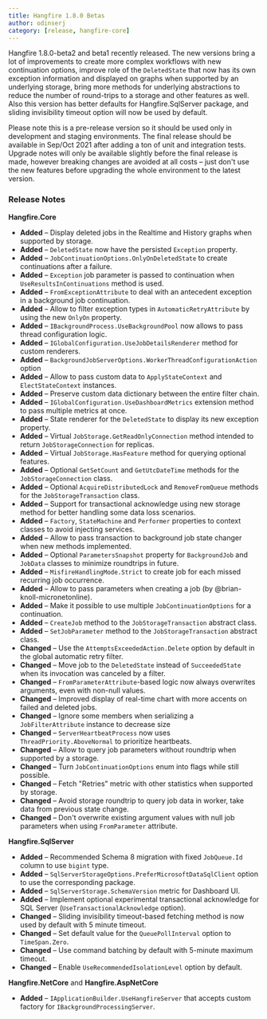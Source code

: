 ```yaml
---
title: Hangfire 1.8.0 Betas
author: odinserj
category: [release, hangfire-core]
---
```


Hangfire 1.8.0-beta2 and beta1 recently released. The new versions bring a lot of improvements to create more complex workflows with new continuation options, improve role of the `DeletedState` that now has its own exception information and displayed on graphs when supported by an underlying storage, bring more methods for underlying abstractions to reduce the number of round-trips to a storage and other features as well. Also this version has better defaults for Hangfire.SqlServer package, and sliding invisibility timeout option will now be used by default.

Please note this is a pre-release version so it should be used only in development and staging environments. The final release should be available in Sep/Oct 2021 after adding a ton of unit and integration tests. Upgrade notes will only be available slightly before the final release is made, however breaking changes are avoided at all costs – just don't use the new features before upgrading the whole environment to the latest version.

### Release Notes

**Hangfire.Core**

* **Added** – Display deleted jobs in the Realtime and History graphs when supported by storage.
* **Added** – `DeletedState` now have the persisted `Exception` property.
* **Added** – `JobContinuationOptions.OnlyOnDeletedState` to create continuations after a failure.
* **Added** – `Exception` job parameter is passed to continuation when `UseResultsInContinuations` method is used.
* **Added** – `FromExceptionAttribute` to deal with an antecedent exception in a background job continuation.
* **Added** – Allow to filter exception types in `AutomaticRetryAttribute` by using the new `OnlyOn` property.
* **Added** – `IBackgroundProcess.UseBackgroundPool` now allows to pass thread configuration logic.
* **Added** – `IGlobalConfiguration.UseJobDetailsRenderer` method for custom renderers.
* **Added** – `BackgroundJobServerOptions.WorkerThreadConfigurationAction` option
* **Added** – Allow to pass custom data to `ApplyStateContext` and `ElectStateContext` instances.
* **Added** – Preserve custom data dictionary between the entire filter chain.
* **Added** – `IGlobalConfiguration.UseDashboardMetrics` extension method to pass multiple metrics at once.
* **Added** – State renderer for the `DeletedState` to display its new exception property.
* **Added** – Virtual `JobStorage.GetReadOnlyConnection` method intended to return `JobStorageConnection` for replicas.
* **Added** – Virtual `JobStorage.HasFeature` method for querying optional features.
* **Added** – Optional `GetSetCount` and `GetUtcDateTime` methods for the `JobStorageConnection` class.
* **Added** – Optional `AcquireDistributedLock` and `RemoveFromQueue` methods for the `JobStorageTransaction` class.
* **Added** – Support for transactional acknowledge using new storage method for better handling some data loss scenarios.
* **Added** – `Factory`, `StateMachine` and `Performer` properties to context classes to avoid injecting services.
* **Added** – Allow to pass transaction to background job state changer when new methods implemented.
* **Added** – Optional `ParametersSnapshot` property for `BackgroundJob` and `JobData` classes to minimize roundtrips in future.
* **Added** – `MisfireHandlingMode.Strict` to create job for each missed recurring job occurrence.
* **Added** – Allow to pass parameters when creating a job (by @brian-knoll-micronetonline).
* **Added** – Make it possible to use multiple `JobContinuationOptions` for a continuation.
* **Added** – `CreateJob` method to the `JobStorageTransaction` abstract class.
* **Added** – `SetJobParameter` method to the `JobStorageTransaction` abstract class.
* **Changed** – Use the `AttemptsExceededAction.Delete` option by default in the global automatic retry filter.
* **Changed** – Move job to the `DeletedState` instead of `SucceededState` when its invocation was canceled by a filter.
* **Changed** – `FromParameterAttribute`-based logic now always overwrites arguments, even with non-null values.
* **Changed** – Improved display of real-time chart with more accents on failed and deleted jobs.
* **Changed** – Ignore some members when serializing a `JobFilterAttribute` instance to decrease size
* **Changed** – `ServerHeartbeatProcess` now uses `ThreadPriority.AboveNormal` to prioritize heartbeats.
* **Changed** – Allow to query job parameters without roundtrip when supported by a storage.
* **Changed** – Turn `JobContinuationOptions` enum into flags while still possible.
* **Changed** – Fetch "Retries" metric with other statistics when supported by storage.
* **Changed** – Avoid storage roundtrip to query job data in worker, take data from previous state change.
* **Changed** – Don't overwrite existing argument values with null job parameters when using `FromParameter` attribute.

**Hangfire.SqlServer**

* **Added** – Recommended Schema 8 migration with fixed `JobQueue.Id` column to use `bigint` type.
* **Added** – `SqlServerStorageOptions.PreferMicrosoftDataSqlClient` option to use the corresponding package.
* **Added** – `SqlServerStorage.SchemaVersion` metric for Dashboard UI.
* **Added** – Implement optional experimental transactional acknowledge for SQL Server (`UseTransactionalAcknowledge` option).
* **Changed** – Sliding invisibility timeout-based fetching method is now used by default with 5 minute timeout.
* **Changed** – Set default value for the `QueuePollInterval` option to `TimeSpan.Zero`.
* **Changed** – Use command batching by default with 5-minute maximum timeout.
* **Changed** – Enable `UseRecommendedIsolationLevel` option by default.

**Hangfire.NetCore** and **Hangfire.AspNetCore**

* **Added** – `IApplicationBuilder.UseHangfireServer` that accepts custom factory for `IBackgroundProcessingServer`.
